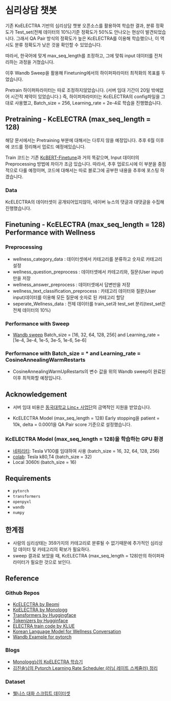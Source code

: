 # 심리상담 챗봇

기존 KoELECTRA 기반의 심리상담 챗봇 오픈소스를 활용하여 학습한 결과, 분류 정확도가 Test_set(전체 데이터의 10%)기준 정확도가 50%도 안나오는 현상이 발견되었습니다.
그래서 QA Pair 방식의 정확도가 높은 KcELECTRA를 이용해 학습했으나, 이 역시도 분류 정확도가 낮은 것을 확인할 수 있었습니다.

따라서, 한국어에 맞게 max_seq_length를 조정하고, 그에 맞춰 input 데이터를 전처리하는 과정을 거쳤습니다.

이후 Wandb Sweep을 활용해 Finetuning에서의 하이퍼파라미터 최적화의 목표를 두었습니다.

Pretrain 하이퍼파라미터는 따로 조정하지않았습니다. (서버 임대 기간이 20일 밖에없어 시간적 제약이 있었습니다.)
즉, 하이퍼파라미터는 KcELECTRA의 config파일을 그대로 사용했고, Batch_size = 256, Learning_rate = 2e-4로 학습을 진행했습니다.

## Pretraining - KcELECTRA (max_seq_length = 128)

해당 문서에서는 Pretraining 부분에 대해서는 다루지 않을 예정입니다. 추후 6월 이후에 코드를 정리해서 업로드 예정에있습니다.

Train 코드는 기존 [KcBERT-Finetune](https://github.com/Beomi/KcBERT-finetune)과 거의 똑같으며, Input 데이터의 Preprocessing 방법에 차이가 조금 있습니다.
따라서, 추후 업로드시에 이 부분을 중점적으로 다룰 예정이며, 코드에 대해서는 따로 블로그에 공부한 내용을 추후에 포스팅 하겠습니다.

### Data

KcELECTRA의 데이터셋이 공개되어있지않아, 네이버 뉴스의 댓글과 대댓글을 수집해 진행했습니다.

## Finetuning - KcELECTRA (max_seq_length = 128) Performance with Wellness

### Preprocessing

- wellness_category_data : 데이터셋에서 카테고리를 분류하고 숫자로 카테고리 설정
- wellness_question_preprocess : 데이터셋에서 카테고리와, 질문(User input)만을 저장
- wellness_answer_preprocess : 데이터셋에서 답변만을 저장
- wellness_text_classification_preprocess : 카테고리 데이터와 질문(User input)데이터를 이용해 모든 질문에 숫자로 된 카테고리 할당
- seperate_Wellness_data : 전체 데이터를 train_set과 test_set 분리(test_set은 전체 데이터의 10%)

### Performance with Sweep

- [Wandb sweep](https://wandb.ai/tkwk6428/sweep)  Batch_size = [16, 32, 64, 128, 256] and Learning_rate = [1e-4, 3e-4, 1e-5, 3e-5, 1e-6, 5e-6]

### Performance with Batch_size = * and Learning_rate = CosineAnnealingWarmRestarts

- CosineAnnealingWarmUpRestarts의 변수 값을 위의 Wandb sweep이 완료된 이후 최적화할 예정입니다.

## Acknowledgement

- 서버 임대 비용은 [동국대학교 Linc+ 사업단](https://lincplus.dongguk.edu/)의 금액적인 지원을 받았습니다.

- KcELECTRA Model (max_seq_length = 128) Early stopping을 patient = 10k, delta = 0.0001을 QA Pair score 기준으로 설정했습니다.

### KcELECTRA Model (max_seq_length = 128)을 학습하는 GPU 환경

- [네피리티](https://www.nepirity.com/): Tesla V100를 임대하여 사용 (batch_size = 16, 32, 64, 128, 256)
- [colab](https://colab.research.google.com/): Tesla k80,T4 (batch_size = 32)
- Local 3060ti (batch_size = 16)

## Requirements

- `pytorch`
- `transformers`
- `openpyxl`
- `wandb`
- `numpy`

## 한계점

- 사람의 심리상태는 359가지의 카테고리로 분류될 수 없기때문에 추가적인 심리상담 데이터 및 카테고리의 확보가 필요하다.
- sweep 결과로 보았을 때, KcELECTRA (max_seq_length = 128)만의 하이퍼파라미터가 필요한 것으로 보인다.

## Reference 

### Github Repos
- [KcELECTRA by Beomi](https://github.com/Beomi/KcELECTRA)
- [KoELECTRA by Monologg](https://github.com/monologg/KoELECTRA/)
- [Transformers by Huggingface](https://github.com/huggingface/transformers)
- [Tokenizers by Hugginface](https://github.com/huggingface/tokenizers)
- [ELECTRA train code by KLUE](https://github.com/KLUE-benchmark/KLUE-ELECTRA)
- [Korean Language Model for Wellness Conversation](https://github.com/nawnoes/WellnessConversation-LanguageModel/)
- [Wandb Example for pytorch](https://github.com/wandb/examples/tree/master/examples/pytorch)

### Blogs

- [Monologg님의 KoELECTRA 학습기](https://monologg.kr/categories/NLP/ELECTRA/)
- [김진솔님의 Pytorch Learning Rate Scheduler (러닝 레이트 스케쥴러) 정리](https://gaussian37.github.io/dl-pytorch-lr_scheduler/)

### Dataset

- [웰니스 대화 스크립트 데이터셋](https://aihub.or.kr/opendata/keti-data/recognition-laguage/KETI-02-006)
